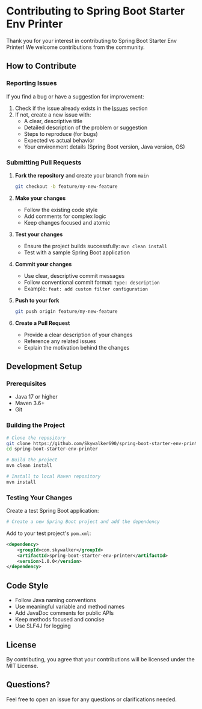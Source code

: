 # Contributing to Spring Boot Starter Env Printer

Thank you for your interest in contributing to Spring Boot Starter Env Printer! We welcome contributions from the community.

## How to Contribute

### Reporting Issues

If you find a bug or have a suggestion for improvement:

1. Check if the issue already exists in the [Issues](https://github.com/Skywalker690/spring-boot-starter-env-printer/issues) section
2. If not, create a new issue with:
   - A clear, descriptive title
   - Detailed description of the problem or suggestion
   - Steps to reproduce (for bugs)
   - Expected vs actual behavior
   - Your environment details (Spring Boot version, Java version, OS)

### Submitting Pull Requests

1. **Fork the repository** and create your branch from `main`
   ```bash
   git checkout -b feature/my-new-feature
   ```

2. **Make your changes**
   - Follow the existing code style
   - Add comments for complex logic
   - Keep changes focused and atomic

3. **Test your changes**
   - Ensure the project builds successfully: `mvn clean install`
   - Test with a sample Spring Boot application

4. **Commit your changes**
   - Use clear, descriptive commit messages
   - Follow conventional commit format: `type: description`
   - Example: `feat: add custom filter configuration`

5. **Push to your fork**
   ```bash
   git push origin feature/my-new-feature
   ```

6. **Create a Pull Request**
   - Provide a clear description of your changes
   - Reference any related issues
   - Explain the motivation behind the changes

## Development Setup

### Prerequisites

- Java 17 or higher
- Maven 3.6+
- Git

### Building the Project

```bash
# Clone the repository
git clone https://github.com/Skywalker690/spring-boot-starter-env-printer.git
cd spring-boot-starter-env-printer

# Build the project
mvn clean install

# Install to local Maven repository
mvn install
```

### Testing Your Changes

Create a test Spring Boot application:

```bash
# Create a new Spring Boot project and add the dependency
```

Add to your test project's `pom.xml`:
```xml
<dependency>
    <groupId>com.skywalker</groupId>
    <artifactId>spring-boot-starter-env-printer</artifactId>
    <version>1.0.0</version>
</dependency>
```

## Code Style

- Follow Java naming conventions
- Use meaningful variable and method names
- Add JavaDoc comments for public APIs
- Keep methods focused and concise
- Use SLF4J for logging

## License

By contributing, you agree that your contributions will be licensed under the MIT License.

## Questions?

Feel free to open an issue for any questions or clarifications needed.
